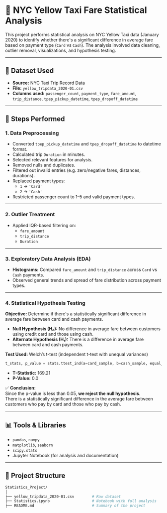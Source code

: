 # 🧪 NYC Yellow Taxi Fare Statistical Analysis

This project performs statistical analysis on NYC Yellow Taxi data (January 2020) to identify whether there's a significant difference in average fare based on payment type (`Card` vs `Cash`). The analysis involved data cleaning, outlier removal, visualizations, and hypothesis testing.

---

## 📂 Dataset Used
- **Source:** NYC Taxi Trip Record Data
- **File:** `yellow_tripdata_2020-01.csv`
- **Columns used:** `passenger_count`, `payment_type`, `fare_amount`, `trip_distance`, `tpep_pickup_datetime`, `tpep_dropoff_datetime`

---

## 🔧 Steps Performed

### 1. **Data Preprocessing**
- Converted `tpep_pickup_datetime` and `tpep_dropoff_datetime` to datetime format.
- Calculated trip `Duration` in minutes.
- Selected relevant features for analysis.
- Removed nulls and duplicates.
- Filtered out invalid entries (e.g. zero/negative fares, distances, durations).
- Replaced payment types:
  - `1` → `'Card'`
  - `2` → `'Cash'`
- Restricted passenger count to 1–5 and valid payment types.

---

### 2. **Outlier Treatment**
- Applied IQR-based filtering on:
  - `fare_amount`
  - `trip_distance`
  - `Duration`

---

### 3. **Exploratory Data Analysis (EDA)**
- **Histograms:** Compared `fare_amount` and `trip_distance` across `Card` vs `Cash` payments.
- Observed general trends and spread of fare distribution across payment types.

---

### 4. **Statistical Hypothesis Testing**

**Objective:** Determine if there's a statistically significant difference in average fare between card and cash payments.

- **Null Hypothesis (H₀):** No difference in average fare between customers using credit card and those using cash.
- **Alternate Hypothesis (H₁):** There is a difference in average fare between card and cash payments.

**Test Used:** Welch’s t-test (independent t-test with unequal variances)

```python
t_stats, p_value = stats.ttest_ind(a=card_sample, b=cash_sample, equal_var=False)
```

- **T-Statistic:** 169.21  
- **P-Value:** 0.0

✅ **Conclusion:**  
Since the p-value is less than 0.05, **we reject the null hypothesis**.  
There is a statistically significant difference in the average fare between customers who pay by card and those who pay by cash.

---

## 📊 Tools & Libraries
- `pandas`, `numpy`
- `matplotlib`, `seaborn`
- `scipy.stats`
- Jupyter Notebook (for analysis and documentation)

---

## 📁 Project Structure

```bash
Statistics_Project/
│
├── yellow_tripdata_2020-01.csv        # Raw dataset
├── Statistics.ipynb                   # Notebook with full analysis
├── README.md                          # Summary of the project
```
